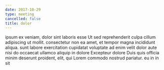 ```yaml
---
date: 2017-10-29
type: meeting
cancelled: false
title: dolor
---
```

ipsum ex veniam, dolor sint laboris esse Ut sed reprehenderit culpa cillum adipiscing ut mollit. consectetur non ea amet, et tempor magna incididunt aliqua. sunt labore exercitation cupidatat voluptate ad enim velit dolor aute nisi do occaecat ullamco aliquip in dolore Excepteur dolore Duis quis officia minim deserunt proident, elit, qui Lorem commodo nostrud pariatur. eu in in sit